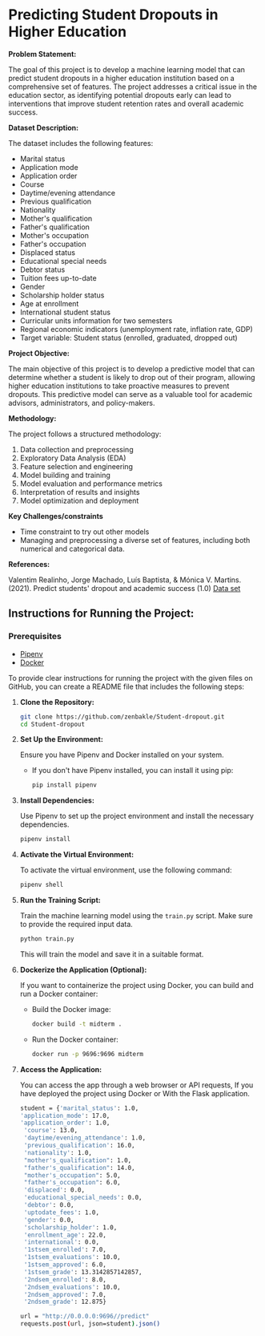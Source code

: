 # Predicting Student Dropouts in Higher Education

**Problem Statement:**

The goal of this project is to develop a machine learning model that can predict student dropouts in a higher education institution based on a comprehensive set of features. The project addresses a critical issue in the education sector, as identifying potential dropouts early can lead to interventions that improve student retention rates and overall academic success.


**Dataset Description:**

The dataset includes the following features:
- Marital status
- Application mode
- Application order
- Course
- Daytime/evening attendance
- Previous qualification
- Nationality
- Mother's qualification
- Father's qualification
- Mother's occupation
- Father's occupation
- Displaced status
- Educational special needs
- Debtor status
- Tuition fees up-to-date
- Gender
- Scholarship holder status
- Age at enrollment
- International student status
- Curricular units information for two semesters
- Regional economic indicators (unemployment rate, inflation rate, GDP)
- Target variable: Student status (enrolled, graduated, dropped out)

**Project Objective:**

The main objective of this project is to develop a predictive model that can determine whether a student is likely to drop out of their program, allowing higher education institutions to take proactive measures to prevent dropouts. This predictive model can serve as a valuable tool for academic advisors, administrators, and policy-makers.

**Methodology:**

The project follows a structured methodology:
1. Data collection and preprocessing
2. Exploratory Data Analysis (EDA)
3. Feature selection and engineering
4. Model building and training
5. Model evaluation and performance metrics
6. Interpretation of results and insights
7. Model optimization and deployment

**Key Challenges/constraints**
- Time constraint to try out other models
- Managing and preprocessing a diverse set of features, including both numerical and categorical data.

**References:**

Valentim Realinho, Jorge Machado, Luís Baptista, & Mónica V. Martins. (2021). Predict students' dropout and academic success (1.0) [Data set](https://doi.org/10.5281/zenodo.5777340)


## Instructions for Running the Project:

### Prerequisites

- [Pipenv](https://pipenv.pypa.io/en/latest/install/)
- [Docker](https://www.docker.com/get-started)

To provide clear instructions for running the project with the given files on GitHub, you can create a README file that includes the following steps:


1. **Clone the Repository:**

   ```bash
   git clone https://github.com/zenbakle/Student-dropout.git
   cd Student-dropout
   ```

2. **Set Up the Environment:**

   Ensure you have Pipenv and Docker installed on your system.

   - If you don't have Pipenv installed, you can install it using pip:

     ```bash
     pip install pipenv
     ```

3. **Install Dependencies:**

   Use Pipenv to set up the project environment and install the necessary dependencies.

   ```bash
   pipenv install
   ```

4. **Activate the Virtual Environment:**

   To activate the virtual environment, use the following command:

   ```bash
   pipenv shell
   ```

5. **Run the Training Script:**

   Train the machine learning model using the `train.py` script. Make sure to provide the required input data.

   ```bash
   python train.py
   ```

   This will train the model and save it in a suitable format.


6. **Dockerize the Application (Optional):**

   If you want to containerize the project using Docker, you can build and run a Docker container:

   - Build the Docker image:

     ```bash
     docker build -t midterm .
     ```

   - Run the Docker container:

     ```bash
     docker run -p 9696:9696 midterm
     ```


8. **Access the Application:**

   You can access the app through a web browser or API requests, If you have deployed the project using Docker or
    With the Flask application.

   ```bash
   student = {'marital_status': 1.0, 
   'application_mode': 17.0,
   'application_order': 1.0,
    'course': 13.0,
    'daytime/evening_attendance': 1.0,
    'previous_qualification': 16.0,
    'nationality': 1.0,
    "mother's_qualification": 1.0,
    "father's_qualification": 14.0,
    "mother's_occupation": 5.0,
    "father's_occupation": 6.0,
    'displaced': 0.0,
    'educational_special_needs': 0.0,
    'debtor': 0.0,
    'uptodate_fees': 1.0,
    'gender': 0.0,
    'scholarship_holder': 1.0,
    'enrollment_age': 22.0,
    'international': 0.0,
    '1stsem_enrolled': 7.0,
    '1stsem_evaluations': 10.0,
    '1stsem_approved': 6.0,
    '1stsem_grade': 13.3142857142857,
    '2ndsem_enrolled': 8.0,
    '2ndsem_evaluations': 10.0,
    '2ndsem_approved': 7.0,
    '2ndsem_grade': 12.875}

   url = "http://0.0.0.0:9696//predict"
   requests.post(url, json=student).json()
   ```